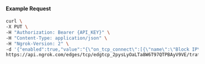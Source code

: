 <!-- Code generated for API Clients. DO NOT EDIT. -->

#### Example Request

```bash
curl \
-X PUT \
-H "Authorization: Bearer {API_KEY}" \
-H "Content-Type: application/json" \
-H "Ngrok-Version: 2" \
-d '{"enabled":true,"value":"{\"on_tcp_connect\":[{\"name\":\"Block IP\",\"expressions\":[\"conn.client_ip == '192.0.2.0'\"],\"actions\":[{\"type\":\"deny\"}]}]}"}' \
https://api.ngrok.com/edges/tcp/edgtcp_2pysLyOaLTa8W6T97QTPBAyV9VE/traffic_policy
```
